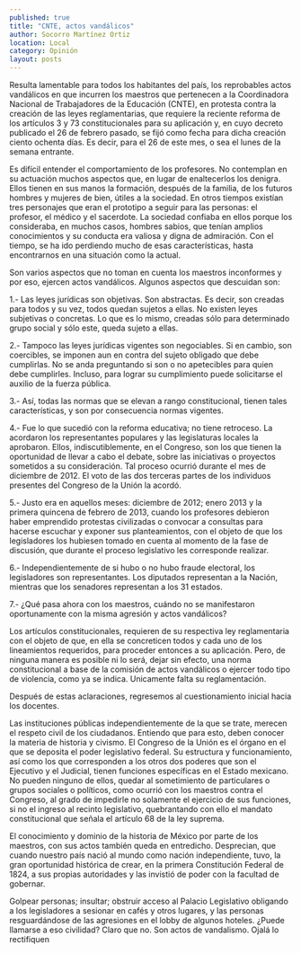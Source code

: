 ```yaml
---
published: true
title: "CNTE, actos vandálicos"
author: Socorro Martínez Ortiz
location: Local
category: Opinión
layout: posts
---
```


Resulta lamentable para todos los habitantes del país, los reprobables actos vandálicos en que incurren los maestros  que pertenecen a la Coordinadora Nacional de Trabajadores de la Educación (CNTE), en protesta contra  la creación de las leyes reglamentarias, que requiere la reciente reforma de los artículos 3 y 73 constitucionales para su aplicación y, en cuyo decreto publicado el 26 de febrero pasado, se fijó como fecha para dicha creación ciento ochenta días. Es decir, para el 26 de este mes,  o sea el lunes de la semana entrante.

Es difícil entender el comportamiento de los profesores. No contemplan en su actuación muchos aspectos que, en lugar de enaltecerlos los denigra. Ellos tienen en sus manos la formación, después de la familia, de los futuros hombres y mujeres de bien, útiles a la sociedad. En otros tiempos existían tres personajes que eran el prototipo a seguir para las personas: el profesor, el médico y el sacerdote. La sociedad confiaba en ellos porque los consideraba, en muchos casos, hombres sabios, que tenían amplios conocimientos y su conducta era valiosa y digna de admiración. Con el tiempo, se ha ido perdiendo mucho de esas características, hasta encontrarnos en una situación como la actual.

Son varios aspectos que no toman en cuenta los maestros inconformes y por eso, ejercen actos vandálicos. Algunos aspectos que descuidan son:

1.- Las leyes jurídicas son objetivas. Son abstractas. Es decir, son creadas para todos y su vez, todos  quedan sujetos a ellas. No existen leyes subjetivas o concretas. Lo que es lo mismo, creadas sólo para determinado grupo social y sólo este, queda sujeto a ellas.

2.- Tampoco las leyes jurídicas  vigentes son  negociables. Si en cambio, son coercibles, se imponen aun en contra del sujeto obligado que debe cumplirlas. No se anda preguntando si son o no apetecibles para quien debe cumplirles. Incluso, para lograr su cumplimiento puede solicitarse el auxilio de la fuerza pública.

3.- Así, todas las normas que se elevan a rango constitucional, tienen tales características, y son por consecuencia  normas vigentes.

4.- Fue lo que sucedió con la reforma educativa; no tiene retroceso.  La acordaron los representantes populares y las legislaturas locales la aprobaron. Ellos, indiscutiblemente, en el Congreso, son los que tienen la oportunidad de llevar a cabo el debate, sobre las iniciativas o proyectos sometidos a su consideración. Tal proceso ocurrió durante el mes de diciembre de 2012. El voto de las dos terceras partes de los individuos presentes del Congreso de la Unión la acordó.

5.- Justo era en aquellos meses: diciembre de 2012; enero 2013 y la primera quincena de febrero de 2013, cuando los profesores debieron haber emprendido protestas civilizadas o convocar a consultas para hacerse escuchar y exponer sus planteamientos, con el objeto de que los legisladores los hubiesen tomado en cuenta al momento de la fase de discusión, que durante el proceso legislativo les corresponde realizar.   

6.- Independientemente de si hubo o no hubo fraude electoral, los legisladores son representantes. Los diputados representan a la Nación, mientras que los senadores representan a los 31 estados.

7.-  ¿Qué pasa ahora con los maestros, cuándo no se manifestaron oportunamente con la misma agresión y actos vandálicos?

Los artículos constitucionales, requieren de su respectiva ley reglamentaria  con el objeto de que, en ella se concreticen todos y cada uno de los lineamientos requeridos, para proceder entonces a su aplicación. Pero, de ninguna manera es posible ni lo será, dejar sin efecto, una norma constitucional a base de la comisión de actos vandálicos o ejercer todo tipo de violencia, como ya se indica. Unicamente falta su reglamentación.

Después de estas aclaraciones, regresemos al cuestionamiento inicial hacia los docentes.

Las instituciones públicas independientemente de la que se trate, merecen el respeto civil de los ciudadanos. Entiendo que para esto, deben conocer la materia de historia y civismo. El Congreso de la Unión es el órgano en el que se deposita el poder legislativo federal. Su estructura y funcionamiento, así como los que corresponden a los otros dos poderes que son el Ejecutivo y el Judicial, tienen funciones específicas en el Estado mexicano. No pueden ninguno de ellos, quedar al sometimiento de particulares o grupos sociales o políticos, como  ocurrió con los maestros contra el Congreso, al grado de impedirle no solamente el ejercicio de sus funciones, si no el ingreso al recinto legislativo, quebrantando con ello el mandato constitucional que señala el artículo 68 de la ley suprema.

El conocimiento y dominio de la historia de México por parte de los maestros, con sus actos también queda en entredicho. Desprecian, que cuando nuestro país nació al mundo como nación independiente, tuvo, la gran oportunidad histórica de crear, en la primera Constitución Federal de 1824, a sus propias autoridades y las invistió de poder con la facultad de gobernar.

Golpear personas; insultar; obstruir acceso al Palacio Legislativo obligando a los  legisladores a sesionar en cafés  y otros lugares, y las personas resguardándose de las agresiones en el lobby de algunos hoteles. ¿Puede llamarse a eso civilidad? Claro que no. Son actos de vandalismo. Ojalá lo rectifiquen 
